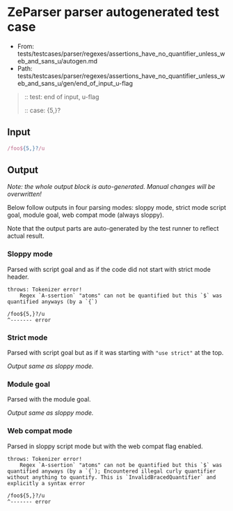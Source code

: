 # ZeParser parser autogenerated test case

- From: tests/testcases/parser/regexes/assertions_have_no_quantifier_unless_web_and_sans_u/autogen.md
- Path: tests/testcases/parser/regexes/assertions_have_no_quantifier_unless_web_and_sans_u/gen/end_of_input_u-flag

> :: test: end of input, u-flag
>
> :: case: {5,}?

## Input


`````js
/foo${5,}?/u
`````

## Output

_Note: the whole output block is auto-generated. Manual changes will be overwritten!_

Below follow outputs in four parsing modes: sloppy mode, strict mode script goal, module goal, web compat mode (always sloppy).

Note that the output parts are auto-generated by the test runner to reflect actual result.

### Sloppy mode

Parsed with script goal and as if the code did not start with strict mode header.

`````
throws: Tokenizer error!
    Regex `A-ssertion` "atoms" can not be quantified but this `$` was quantified anyways (by a `{`)

/foo${5,}?/u
^------- error
`````

### Strict mode

Parsed with script goal but as if it was starting with `"use strict"` at the top.

_Output same as sloppy mode._

### Module goal

Parsed with the module goal.

_Output same as sloppy mode._

### Web compat mode

Parsed in sloppy script mode but with the web compat flag enabled.

`````
throws: Tokenizer error!
    Regex `A-ssertion` "atoms" can not be quantified but this `$` was quantified anyways (by a `{`); Encountered illegal curly quantifier without anything to quantify. This is `InvalidBracedQuantifier` and explicitly a syntax error

/foo${5,}?/u
^------- error
`````

